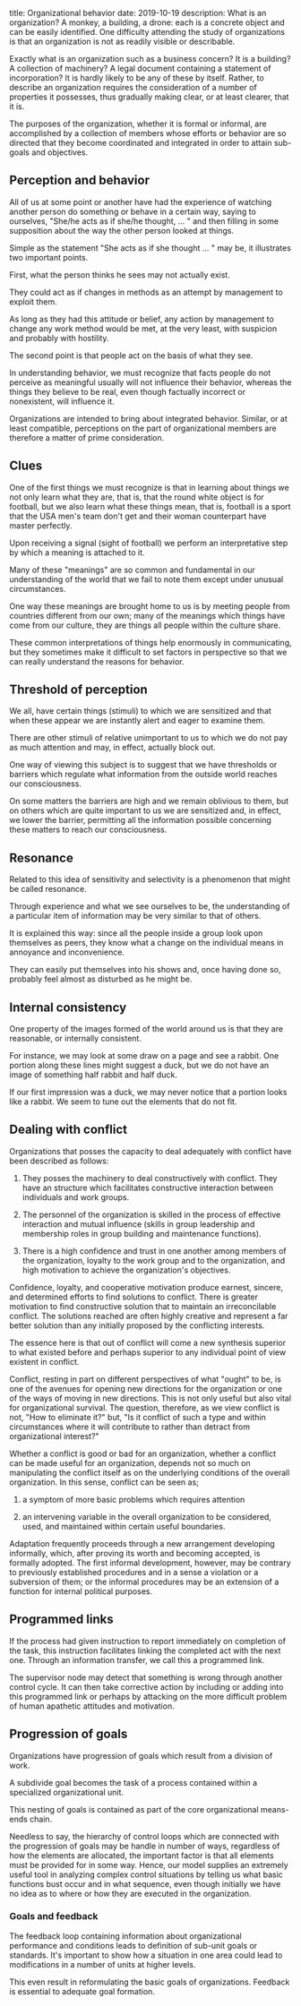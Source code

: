 title: Organizational behavior
date: 2019-10-19
description: What is an organization? A monkey, a building, a drone: each is a concrete object and can be easily identified. One difficulty attending the study of organizations is that an organization is not as readily visible or describable.

Exactly what is an organization such as a business concern? It is a building? A collection of machinery? A legal document containing a statement of incorporation? It is hardly likely to be any of these by itself. Rather, to describe an organization requires the consideration of a number of properties it possesses, thus gradually making clear, or at least clearer, that it is.

The purposes of the organization, whether it is formal or informal, are accomplished by a collection of members whose efforts or behavior are so directed that they become coordinated and integrated in order to attain sub-goals and objectives.

## Perception and behavior
All of us at some point or another have had the experience of watching another person do something or behave in a certain way, saying to ourselves, "She/he acts as if she/he thought, ... " and then filling in some supposition about the way the other person looked at things.

Simple as the statement "She acts as if she thought ... " may be, it illustrates two important points.

First, what the person thinks he sees may not actually exist. 

They could act as if changes in methods as an attempt by management to exploit them. 

As long as they had this attitude or belief, any action by management to change any work method would be met, at the very least, with suspicion and probably with hostility.

The second point is that people act on the basis of what they see. 

In understanding behavior, we must recognize that facts people do not perceive as meaningful usually will not influence their behavior, whereas the things they believe to be real, even though factually incorrect or nonexistent, will influence it.

Organizations are intended to bring about integrated behavior. Similar, or at least compatible, perceptions on the part of organizational members are therefore a matter of prime consideration.

## Clues
One of the first things we must recognize is that in learning about things we not only learn what they are, that is, that the round white object is for football, but we also learn what these things mean, that is, football is a sport that the USA men's team don't get and their woman counterpart have master perfectly.

Upon receiving a signal (sight of football) we perform an interpretative step by which a meaning is attached to it. 

Many of these "meanings" are so common and fundamental in our understanding of the world that we fail to note them except under unusual circumstances.

One way these meanings are brought home to us is by meeting people from countries different from our own; many of the meanings which things have come from our culture, they are things all people within the culture share.

These common interpretations of things help enormously in communicating, but they sometimes make it difficult to set factors in perspective so that we can really understand the reasons for behavior.

## Threshold of perception
We all, have certain things (stimuli) to which we are sensitized and that when these appear we are instantly alert and eager to examine them.

There are other stimuli of relative unimportant to us to which we do not pay as much attention and may, in effect, actually block out.

One way of viewing this subject is to suggest that we have thresholds or barriers which regulate what information from the outside world reaches our consciousness.

On some matters the barriers are high and we remain oblivious to them, but on others which are quite important to us we are sensitized and, in effect, we lower the barrier, permitting all the information possible concerning these matters to reach our consciousness.

## Resonance
Related to this idea of sensitivity and selectivity is a phenomenon that might be called resonance.

Through experience and what we see ourselves to be, the understanding of a particular item of information may be very similar to that of others.

It is explained this way: since all the people inside a group look upon themselves as peers, they know what a change on the individual means in annoyance and inconvenience.

They can easily put themselves into his shows and, once having done so, probably feel almost as disturbed as he might be.

## Internal consistency
One property of the images formed of the world around us is that they are reasonable, or internally consistent.

For instance, we may look at some draw on a page and see a rabbit. One portion along these lines might suggest a duck, but we do not have an image of something half rabbit and half duck. 

If our first impression was a duck, we may never notice that a portion looks like a rabbit. We seem to tune out the elements that do not fit.

## Dealing  with conflict
Organizations that posses the capacity to deal adequately with conflict have been described as follows:

1. They posses the machinery to deal constructively with conflict. They have an structure which facilitates constructive interaction between individuals and work groups.

2. The personnel of the organization is skilled in the process of effective interaction and mutual influence (skills in group leadership and membership roles in group building and maintenance functions).

3. There is a high confidence and trust in one another among members of the organization, loyalty to the work group and to the organization, and high motivation to achieve the organization's objectives.

Confidence, loyalty, and cooperative motivation produce earnest, sincere, and determined efforts to find solutions to conflict. There is greater motivation to find constructive solution that to maintain an irreconcilable conflict. The solutions reached are often highly creative and represent a far better solution than any initially proposed by the conflicting interests.

The essence here is that out of conflict will come a new synthesis superior to what existed before and perhaps superior to any individual point of view existent in conflict.

Conflict, resting in part on different perspectives of what "ought" to be, is one of the avenues for opening new directions for the organization or one of the ways of moving in new directions. This is not only useful but also vital for organizational survival. The question, therefore, as we view conflict is not, "How to eliminate it?" but, "Is it conflict of such a type and within circumstances where it will contribute to rather than detract from organizational interest?"

Whether a conflict is good or bad for an organization, whether a conflict can be made useful for an organization, depends not so much on manipulating the conflict itself as on the underlying conditions of the overall organization. In this sense, conflict can be seen as;

1. a symptom of more basic problems which requires attention

2. an intervening variable in the overall organization to be considered, used, and maintained within certain useful boundaries.

Adaptation frequently proceeds through a new arrangement developing informally, which, after proving its worth and becoming accepted, is formally adopted. The first informal development, however, may be contrary to previously established procedures and in a sense a violation or a subversion of them; or the informal procedures may be an extension of a function for internal political purposes.

## Programmed links
If the process had given instruction to report immediately on completion of the task, this instruction facilitates linking the completed act with the next one. Through an information transfer, we call this a programmed link.

The supervisor node may detect that something is wrong through another control cycle. It can then take corrective action by including or adding into this programmed link or perhaps by attacking on the more difficult problem of human apathetic attitudes and motivation.

## Progression of goals
Organizations have progression of goals which result from a division of work.

A subdivide goal becomes the task of a process contained within a specialized organizational unit.

This nesting of goals is contained as part of the core organizational means-ends chain.

Needless to say, the hierarchy of control loops which are connected with the progression of goals may be handle in number of ways, regardless of how the elements are allocated, the important factor is that all elements must be provided for in some way. Hence, our model supplies an extremely useful tool in analyzing complex control situations by telling us what basic functions bust occur and in what sequence, even though initially we have no idea as to where or how they are executed in the organization.

### Goals and feedback
The feedback loop containing information about organizational performance and conditions leads to definition of sub-unit goals or standards. It's important to show how a situation in one area could lead to modifications in a number of units at higher levels.

This even result in reformulating the basic goals of organizations. Feedback is essential to adequate goal formation.
